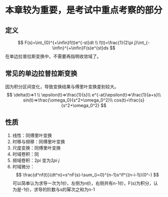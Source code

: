 # 本章较为重要，是考试中重点考察的部分
## 定义
$$
F(s)=\int_{0}^{+\infin}f(t)e^{-st}dt \\
f(t)=\frac{1}{2\pi j}\int_{-\infin}^{+\infin}F(s)e^{st}ds
$$
在单边拉普拉斯变换中，不需要再指明收敛域了。

## 常见的单边拉普拉斯变换
因为积分区间变化，导致变换结果与傅里叶变换差别较大。
$$
\delta(t)=>1 \\
\epsilon(t)=>\frac{1}{s}\\
e^{-at}\epsilon(t)=>\frac{1}{a+s}\\
sin(t)=>\frac{\omega_0}{s^2+\omega_0^2}\\
cos(t)=\frac{s}{s^2+\omega_0^2}
$$

## 性质
1. 线性：同傅里叶变换
2. 时移与频移：同傅里叶变换
3. 尺度变换：同傅里叶变换
4. 时域卷积：同
5. 频域卷积：2*pi* 变为2*pi* *j*
6. 时域微分：
$$
\frac{d^nf(t)}{dt^n}=s^nF(s)-\sum_{i=0}^{n-1}s^if^{(n-i-1)}(0^-)
$$
可以简单认为求导一次为1价，左侧为n价，右侧共有n-1价，F(s)为积分，认为是-1价，求导的阶数与s的幂次之和为n-1